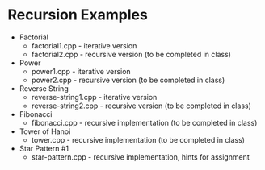 # Recursion Examples

- Factorial
  - factorial1.cpp - iterative version
  - factorial2.cpp - recursive version (to be completed in class)
- Power
  - power1.cpp - iterative version
  - power2.cpp - recursive version (to be completed in class)
- Reverse String
  - reverse-string1.cpp - iterative version
  - reverse-string2.cpp - recursive version (to be completed in class)
- Fibonacci
  - fibonacci.cpp - recursive implementation (to be completed in class)
- Tower of Hanoi
  - tower.cpp - recursive implementation (to be completed in class)
- Star Pattern #1
  - star-pattern.cpp - recursive implementation, hints for assignment
